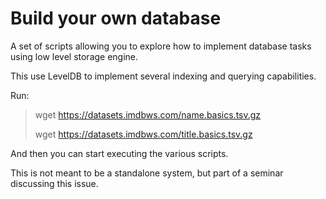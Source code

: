 # Build your own database

A set of scripts allowing you to explore how to implement database tasks using low level storage engine.

This use LevelDB to implement several indexing and querying capabilities.

Run:

> wget https://datasets.imdbws.com/name.basics.tsv.gz
> 
> wget https://datasets.imdbws.com/title.basics.tsv.gz

And then you can start executing the various scripts.

This is not meant to be a standalone system, but part of a seminar discussing this issue.

